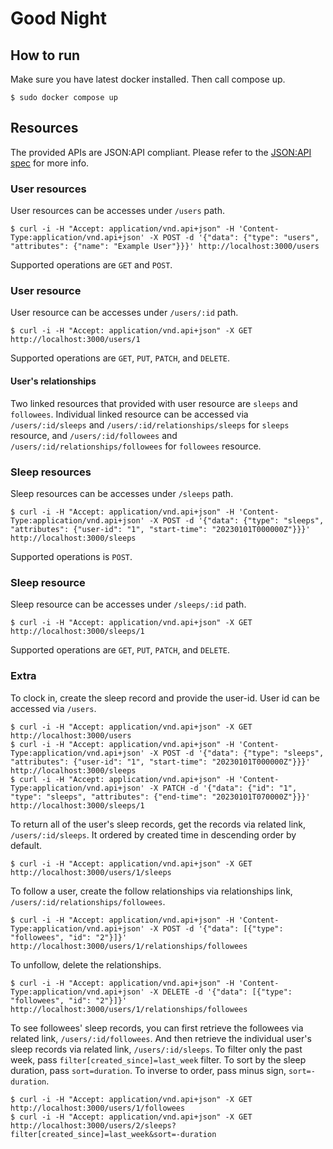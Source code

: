 # Good Night

## How to run

Make sure you have latest docker installed. Then call compose up.

```shell
$ sudo docker compose up
```

## Resources

The provided APIs are JSON:API compliant. Please refer to the [JSON:API spec](https://jsonapi.org/format/1.0/) for more info.

### User resources

User resources can be accesses under `/users` path.

```shell
$ curl -i -H "Accept: application/vnd.api+json" -H 'Content-Type:application/vnd.api+json' -X POST -d '{"data": {"type": "users", "attributes": {"name": "Example User"}}}' http://localhost:3000/users
```

Supported operations are `GET` and `POST`.

### User resource

User resource can be accesses under `/users/:id` path.

```shell
$ curl -i -H "Accept: application/vnd.api+json" -X GET http://localhost:3000/users/1
```

Supported operations are `GET`, `PUT`, `PATCH`, and `DELETE`.

#### User's relationships

Two linked resources that provided with user resource are `sleeps` and `followees`. Individual linked resource can be accessed via `/users/:id/sleeps` and `/users/:id/relationships/sleeps` for `sleeps` resource, and `/users/:id/followees` and `/users/:id/relationships/followees` for `followees` resource.

### Sleep resources

Sleep resources can be accesses under `/sleeps` path.

```shell
$ curl -i -H "Accept: application/vnd.api+json" -H 'Content-Type:application/vnd.api+json' -X POST -d '{"data": {"type": "sleeps", "attributes": {"user-id": "1", "start-time": "20230101T000000Z"}}}' http://localhost:3000/sleeps
```

Supported operations is `POST`.

### Sleep resource

Sleep resource can be accesses under `/sleeps/:id` path.

```shell
$ curl -i -H "Accept: application/vnd.api+json" -X GET http://localhost:3000/sleeps/1
```

Supported operations are `GET`, `PUT`, `PATCH`, and `DELETE`.

### Extra

To clock in, create the sleep record and provide the user-id. User id can be accessed via `/users`.

```shell
$ curl -i -H "Accept: application/vnd.api+json" -X GET http://localhost:3000/users
$ curl -i -H "Accept: application/vnd.api+json" -H 'Content-Type:application/vnd.api+json' -X POST -d '{"data": {"type": "sleeps", "attributes": {"user-id": "1", "start-time": "20230101T000000Z"}}}' http://localhost:3000/sleeps
$ curl -i -H "Accept: application/vnd.api+json" -H 'Content-Type:application/vnd.api+json' -X PATCH -d '{"data": {"id": "1", "type": "sleeps", "attributes": {"end-time": "20230101T070000Z"}}}' http://localhost:3000/sleeps/1
```

To return all of the user's sleep records, get the records via related link, `/users/:id/sleeps`. It ordered by created time in descending order by default.

```shell
$ curl -i -H "Accept: application/vnd.api+json" -X GET http://localhost:3000/users/1/sleeps
```

To follow a user, create the follow relationships via relationships link, `/users/:id/relationships/followees`.

```shell
$ curl -i -H "Accept: application/vnd.api+json" -H 'Content-Type:application/vnd.api+json' -X POST -d '{"data": [{"type": "followees", "id": "2"}]}' http://localhost:3000/users/1/relationships/followees
```

To unfollow, delete the relationships.

```shell
$ curl -i -H "Accept: application/vnd.api+json" -H 'Content-Type:application/vnd.api+json' -X DELETE -d '{"data": [{"type": "followees", "id": "2"}]}' http://localhost:3000/users/1/relationships/followees
```

To see followees' sleep records, you can first retrieve the followees via related link, `/users/:id/followees`. And then retrieve the individual user's sleep records via related link, `/users/:id/sleeps`.
To filter only the past week, pass `filter[created_since]=last_week` filter. To sort by the sleep duration, pass `sort=duration`. To inverse to order, pass minus sign, `sort=-duration`.

```shell
$ curl -i -H "Accept: application/vnd.api+json" -X GET http://localhost:3000/users/1/followees
$ curl -i -H "Accept: application/vnd.api+json" -X GET http://localhost:3000/users/2/sleeps?filter[created_since]=last_week&sort=-duration
```
